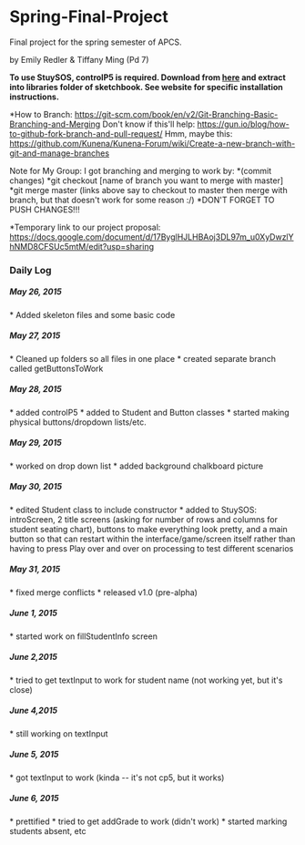 # Spring-Final-Project
Final project for the spring semester of APCS.

by Emily Redler & Tiffany Ming (Pd 7)

<b>To use StuySOS, controlP5 is required. Download from <a href="http://www.sojamo.de/libraries/controlP5/">here</a> and extract into libraries folder of sketchbook. See website for specific installation instructions.</b>

*How to Branch: https://git-scm.com/book/en/v2/Git-Branching-Basic-Branching-and-Merging
Don't know if this'll help: https://gun.io/blog/how-to-github-fork-branch-and-pull-request/
Hmm, maybe this: https://github.com/Kunena/Kunena-Forum/wiki/Create-a-new-branch-with-git-and-manage-branches

Note for My Group:
I got branching and merging to work by:
*(commit changes)
*git checkout [name of branch you want to merge with master]
*git merge master
(links above say to checkout to master then merge with branch, but that doesn't work for some reason :/)
*DON'T FORGET TO PUSH CHANGES!!!

*Temporary link to our project proposal: https://docs.google.com/document/d/17ByglHJLHBAoj3DL97m_u0XyDwzlYhNMD8CFSUc5mtM/edit?usp=sharing

<h3>Daily Log</h3>

<h5>May 26, 2015</h5>
* Added skeleton files and some basic code


<h5>May 27, 2015</h5>
* Cleaned up folders so all files in one place
* created separate branch called getButtonsToWork

<h5>May 28, 2015</h5>
* added controlP5
* added to Student and Button classes
* started making physical buttons/dropdown lists/etc.

<h5>May 29, 2015</h5>
* worked on drop down list
* added background chalkboard picture

<h5>May 30, 2015</h5>
* edited Student class to include constructor
* added to StuySOS: introScreen, 2 title screens (asking for number of rows and columns for student seating chart), buttons to make everything look pretty, and a main button so that can restart within the interface/game/screen itself rather than having to press Play over and over on processing to test different scenarios

<h5>May 31, 2015</h5>
* fixed merge conflicts
* released v1.0 (pre-alpha)

<h5>June 1, 2015</h5>
* started work on fillStudentInfo screen

<h5>June 2,2015</h5>
* tried to get textInput to work for student name (not working yet, but it's close)

<h5>June 4,2015</h5>
* still working on textInput

<h5>June 5, 2015</h5>
* got textInput to work (kinda -- it's not cp5, but it works)

<h5>June 6, 2015</h5>
* prettified
* tried to get addGrade to work (didn't work)
* started marking students absent, etc
